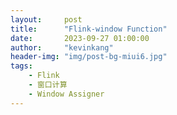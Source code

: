```yaml
---
layout:     post
title:      "Flink-window Function"
date:       2023-09-27 01:00:00
author:     "kevinkang"
header-img: "img/post-bg-miui6.jpg"
tags:
    - Flink
    - 窗口计算
    - Window Assigner
---
```

